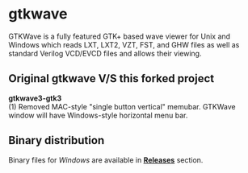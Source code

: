 # gtkwave
GTKWave is a fully featured GTK+ based wave viewer for Unix and Windows which reads LXT, LXT2, VZT, FST, and GHW files as well as standard Verilog VCD/EVCD files and allows their viewing.

## Original gtkwave V/S this forked project

**gtkwave3-gtk3**  
(1) Removed MAC-style "single button vertical" memubar. GTKWave window will have Windows-style horizontal menu bar.

## Binary distribution
Binary files for *Windows* are available in [**Releases**](https://github.com/tbzcode/gtkwave/releases) section.
